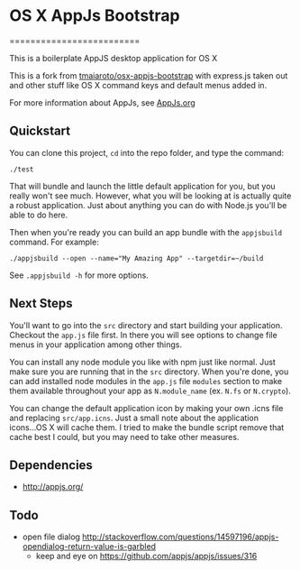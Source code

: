 # OS X AppJs Bootstrap
=========================

This is a boilerplate AppJS desktop application for OS X

This is a fork from [tmaiaroto/osx-appjs-bootstrap](https://github.com/tmaiaroto/osx-appjs-bootstrap) with express.js taken out and other stuff like OS X command keys and default menus added in.

For more information about AppJs, see [AppJs.org](http://www.appjs.org)

## Quickstart

You can clone this project, `cd` into the repo folder, and type the command:

    ./test

That will bundle and launch the little default application for you, but you really won't see much.  However, what you will be looking at is actually quite a robust application.  Just about anything you can do with Node.js you'll be able to do here.

Then when you're ready you can build an app bundle with the `appjsbuild` command.  For example:

    ./appjsbuild --open --name="My Amazing App" --targetdir=~/build 

See `.appjsbuild -h` for more options.

## Next Steps

You'll want to go into the `src` directory and start building your application.  Checkout the `app.js` file first. In there you will see options to change file menus in your application among other things.

You can install any node module you like with npm just like normal. Just make sure you are running that in the `src` directory.  When you're done, you can add installed node modules in the `app.js` file `modules` section to make them available throughout your app as `N.module_name` (ex. `N.fs` or `N.crypto`).

You can change the default application icon by making your own .icns file and replacing `src/app.icns`.  Just a small note about the application icons...OS X will cache them. I tried to make the bundle script remove that cache best I could, but you may need to take other measures.

## Dependencies

* <http://appjs.org/>

## Todo

* open file dialog <http://stackoverflow.com/questions/14597196/appjs-opendialog-return-value-is-garbled>
    * keep and eye on <https://github.com/appjs/appjs/issues/316>

